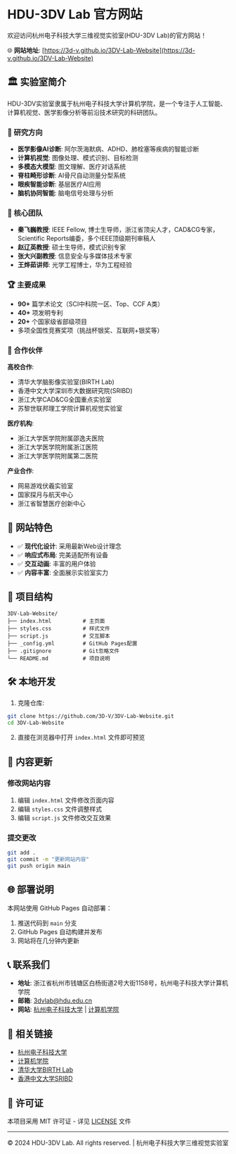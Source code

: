# HDU-3DV Lab 官方网站

欢迎访问杭州电子科技大学三维视觉实验室(HDU-3DV Lab)的官方网站！

🌐 **网站地址**: [https://3d-v.github.io/3DV-Lab-Website](https://3d-v.github.io/3DV-Lab-Website)

## 🏛️ 实验室简介

HDU-3DV实验室隶属于杭州电子科技大学计算机学院，是一个专注于人工智能、计算机视觉、医学影像分析等前沿技术研究的科研团队。

### 🎯 研究方向

- **医学影像AI诊断**: 阿尔茨海默病、ADHD、肺栓塞等疾病的智能诊断
- **计算机视觉**: 图像处理、模式识别、目标检测
- **多模态大模型**: 图文理解、医疗对话系统
- **脊柱畸形诊断**: AI骨尺自动测量分型系统
- **眼疾智能诊断**: 基层医疗AI应用
- **脑机协同智能**: 脑电信号处理与分析

### 👥 核心团队

- **秦飞巍教授**: IEEE Fellow, 博士生导师，浙江省顶尖人才，CAD&CG专家，Scientific Reports编委，多个IEEE顶级期刊审稿人
- **赵辽英教授**: 硕士生导师，模式识别专家
- **张大兴副教授**: 信息安全与多媒体技术专家
- **王烨茹讲师**: 光学工程博士，华为工程经验

### 🏆 主要成果

- **90+** 篇学术论文（SCI中科院一区、Top、CCF A类）
- **40+** 项发明专利
- **20+** 个国家级省部级项目
- 多项全国性竞赛奖项（挑战杯银奖、互联网+银奖等）

### 🤝 合作伙伴

**高校合作**:
- 清华大学脑影像实验室(BIRTH Lab)
- 香港中文大学深圳市大数据研究院(SRIBD)
- 浙江大学CAD&CG全国重点实验室
- 苏黎世联邦理工学院计算机视觉实验室

**医疗机构**:
- 浙江大学医学院附属邵逸夫医院
- 浙江大学医学院附属浙江医院
- 浙江大学医学院附属第二医院

**产业合作**:
- 网易游戏伏羲实验室
- 国家探月与航天中心
- 浙江省智慧医疗创新中心

## 🚀 网站特色

- ✅ **现代化设计**: 采用最新Web设计理念
- ✅ **响应式布局**: 完美适配所有设备
- ✅ **交互动画**: 丰富的用户体验
- ✅ **内容丰富**: 全面展示实验室实力

## 📁 项目结构

```
3DV-Lab-Website/
├── index.html          # 主页面
├── styles.css          # 样式文件
├── script.js           # 交互脚本
├── _config.yml         # GitHub Pages配置
├── .gitignore          # Git忽略文件
└── README.md           # 项目说明
```

## 🛠️ 本地开发

1. 克隆仓库:
```bash
git clone https://github.com/3D-V/3DV-Lab-Website.git
cd 3DV-Lab-Website
```

2. 直接在浏览器中打开 `index.html` 文件即可预览

## 📝 内容更新

### 修改网站内容
1. 编辑 `index.html` 文件修改页面内容
2. 编辑 `styles.css` 文件调整样式
3. 编辑 `script.js` 文件修改交互效果

### 提交更改
```bash
git add .
git commit -m "更新网站内容"
git push origin main
```

## 🌐 部署说明

本网站使用 GitHub Pages 自动部署：

1. 推送代码到 `main` 分支
2. GitHub Pages 自动构建并发布
3. 网站将在几分钟内更新

## 📞 联系我们

- **地址**: 浙江省杭州市钱塘区白杨街道2号大街1158号，杭州电子科技大学计算机学院
- **邮箱**: 3dvlab@hdu.edu.cn
- **网站**: [杭州电子科技大学](https://www.hdu.edu.cn) | [计算机学院](https://computer.hdu.edu.cn/main.htm)

## 🔗 相关链接

- [杭州电子科技大学](https://www.hdu.edu.cn)
- [计算机学院](https://computer.hdu.edu.cn/main.htm)
- [清华大学BIRTH Lab](https://birth.tsinghua.edu.cn)
- [香港中文大学SRIBD](https://sribd.cn)

## 📄 许可证

本项目采用 MIT 许可证 - 详见 [LICENSE](LICENSE) 文件

---

© 2024 HDU-3DV Lab. All rights reserved. | 杭州电子科技大学三维视觉实验室
